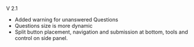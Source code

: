 V 2.1
- Added warning for unanswered Questions
- Questions size is more dynamic
- Split button placement, navigation and submission at bottom, tools and control on side panel. 
